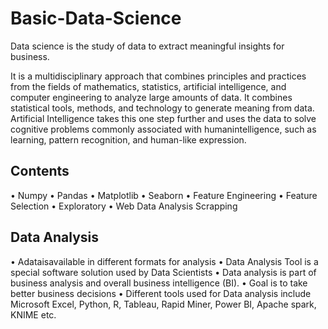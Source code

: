 # Basic-Data-Science
Data science is the study of data to extract meaningful insights for business.

It is a multidisciplinary approach that combines principles and practices from the fields of mathematics, statistics, artificial intelligence, and computer engineering to analyze large amounts of data.
It combines statistical tools, methods, and technology to generate meaning from data. Artificial Intelligence takes this one step further and uses the data to solve cognitive problems commonly associated with humanintelligence, such as learning, pattern recognition, and human-like expression.

## Contents
 • Numpy
 • Pandas
 • Matplotlib
 • Seaborn
 • Feature Engineering
 • Feature Selection
 • Exploratory
 • Web Data Analysis Scrapping

## Data Analysis
 • Adataisavailable in different formats for analysis
 • Data Analysis Tool is a special software solution used by Data Scientists
 • Data analysis is part of business analysis and overall business intelligence (BI).
 • Goal is to take better business decisions
 • Different tools used for Data analysis include Microsoft Excel, Python, R, Tableau, Rapid Miner, Power BI, Apache spark, KNIME etc.
